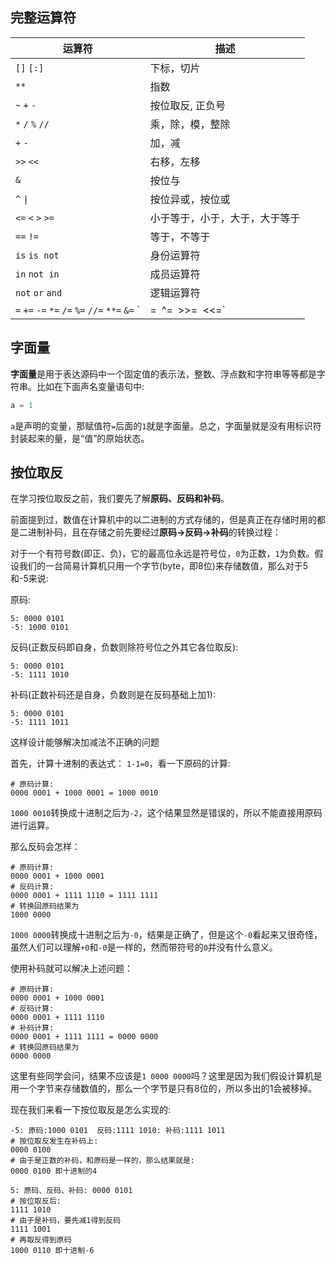 ## 完整运算符

| 运算符                                                       | 描述                           |
| ------------------------------------------------------------ | ------------------------------ |
| `[]` `[:]`                                                   | 下标，切片                     |
| `**`                                                         | 指数                           |
| `~` `+` `-`                                                  | 按位取反, 正负号               |
| `*` `/` `%` `//`                                             | 乘，除，模，整除               |
| `+` `-`                                                      | 加，减                         |
| `>>` `<<`                                                    | 右移，左移                     |
| `&`                                                          | 按位与                         |
| `^` `\|`                                                      | 按位异或，按位或               |
| `<=` `<` `>` `>=`                                            | 小于等于，小于，大于，大于等于 |
| `==` `!=`                                                    | 等于，不等于                   |
| `is`  `is not`                                               | 身份运算符                     |
| `in` `not in`                                                | 成员运算符                     |
| `not` `or` `and`                                             | 逻辑运算符                     |
| `=` `+=` `-=` `*=` `/=` `%=` `//=` `**=` `&=` `|=` `^=` `>>=` `<<=` | （复合）赋值运算符             |


## 字面量

**字面量**是用于表达源码中一个固定值的表示法，整数、浮点数和字符串等等都是字符串。比如在下面声名变量语句中:
```Python
a = 1
```
`a`是声明的变量，那赋值符`=`后面的`1`就是字面量。总之，字面量就是没有用标识符封装起来的量，是“值”的原始状态。

## 按位取反

在学习按位取反之前，我们要先了解**原码、反码和补码**。

前面提到过，数值在计算机中的以二进制的方式存储的，但是真正在存储时用的都是二进制补码，且在存储之前先要经过**原码->反码->补码**的转换过程：

对于一个有符号数(即正、负)，它的最高位永远是符号位，`0`为正数，`1`为负数。假设我们的一台简易计算机只用一个字节(byte，即8位)来存储数值，那么对于5和-5来说:

原码:

```shell
5: 0000 0101
-5: 1000 0101
```

反码(正数反码即自身，负数则除符号位之外其它各位取反):

```shell
5: 0000 0101
-5: 1111 1010
```

补码(正数补码还是自身，负数则是在反码基础上加1):

```shell
5: 0000 0101
-5: 1111 1011
```

这样设计能够解决加减法不正确的问题

首先，计算十进制的表达式： `1-1=0`，看一下原码的计算:

```shell
# 原码计算:
0000 0001 + 1000 0001 = 1000 0010
```

`1000 0010`转换成十进制之后为`-2`，这个结果显然是错误的，所以不能直接用原码进行运算。

那么反码会怎样：

```shell
# 原码计算:
0000 0001 + 1000 0001
# 反码计算:
0000 0001 + 1111 1110 = 1111 1111
# 转换回原码结果为
1000 0000
```

`1000 0000`转换成十进制之后为`-0`，结果是正确了，但是这个`-0`看起来又很奇怪，虽然人们可以理解`+0`和`-0`是一样的，然而带符号的`0`并没有什么意义。

使用补码就可以解决上述问题：

```shell
# 原码计算:
0000 0001 + 1000 0001
# 反码计算:
0000 0001 + 1111 1110
# 补码计算:
0000 0001 + 1111 1111 = 0000 0000
# 转换回原码结果为
0000 0000
```

这里有些同学会问，结果不应该是`1 0000 0000`吗？这里是因为我们假设计算机是用一个字节来存储数值的，那么一个字节是只有8位的，所以多出的1会被移掉。

现在我们来看一下按位取反是怎么实现的:

```shell
-5: 原码:1000 0101  反码:1111 1010: 补码:1111 1011
# 按位取反发生在补码上:
0000 0100 
# 由于是正数的补码，和原码是一样的，那么结果就是:
0000 0100 即十进制的4

5: 原码、反码、补码: 0000 0101
# 按位取反后:
1111 1010
# 由于是补码，要先减1得到反码
1111 1001
# 再取反得到原码 
1000 0110 即十进制-6
```